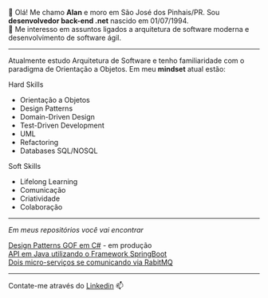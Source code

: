 👋 Olá! Me chamo **Alan** e moro em São José dos Pinhais/PR. Sou **desenvolvedor back-end .net** nascido em 01/07/1994.  
👀  Me interesso em assuntos ligados a arquitetura de software moderna e desenvolvimento de software ágil. 

--- 

Atualmente estudo Arquitetura de Software e tenho familiaridade com o paradigma de Orientação a Objetos. Em meu **mindset** atual estão:  

Hard Skills
- Orientação a Objetos  
- Design Patterns
- Domain-Driven Design
- Test-Driven Development  
- UML
- Refactoring
- Databases SQL/NOSQL

Soft Skills
- Lifelong Learning
- Comunicação
- Criatividade
- Colaboração
  
---

*Em meus repositórios você vai encontrar*

[Design Patterns GOF em C#](https://github.com/alanfalcoski/desing-patterns-csharp) - em produção  
[API em Java utilizando o Framework SpringBoot](https://github.com/alanfalcoski/spring-boot-ionic-backend)  
[Dois micro-serviços se comunicando via RabitMQ](https://github.com/alanfalcoski/rabbitMQ-AzureCosmos)  

---

 Contate-me através do [Linkedin](https://www.linkedin.com/in/alancfrodrigues/) 📫
